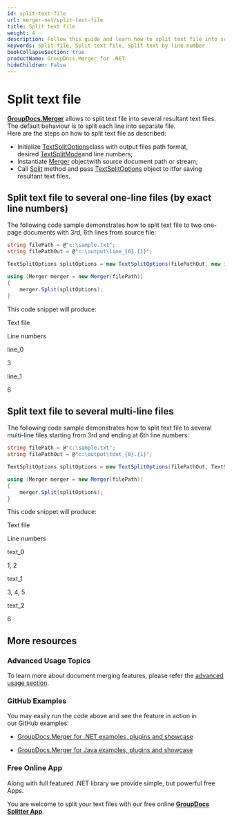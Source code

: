 ```yaml
---
id: split-text-file
url: merger-net/split-text-file
title: Split text file
weight: 4
description: Follow this guide and learn how to split text file into several resultant files using GroupDocs.Merger for .NET API.
keywords: Split file, Split text file, Split text by line number
bookCollapseSection: true
productName: GroupDocs.Merger for .NET
hideChildren: False
---
```


# Split text file

**[GroupDocs.Merger](https://products.groupdocs.com/merger/net)** allows to split text file into several resultant text files. The default behaviour is to split each line into separate file.  
Here are the steps on how to split text file as described:

*   Initialize [TextSplitOptions](https://apireference.groupdocs.com/net/merger/groupdocs.merger.domain.options/textsplitoptions)class with output files path format, desired [TextSplitMode](https://apireference.groupdocs.com/net/merger/groupdocs.merger.domain.options/textsplitmode)and line numbers;
*   Instantiate [Merger](https://apireference.groupdocs.com/net/merger/groupdocs.merger/merger) objectwith source document path or stream;
*   Call [Split](https://apireference.groupdocs.com/net/merger/groupdocs.merger.merger/split/methods/1) method and pass [TextSplitOptions](https://apireference.groupdocs.com/net/merger/groupdocs.merger.domain.options/textsplitoptions) object to itfor saving resultant text files.

## Split text file to several one-line files (by exact line numbers)

The following code sample demonstrates how to split text file to two one-page documents with 3rd, 6th lines from source file:

```csharp
string filePath = @"c:\sample.txt";
string filePathOut = @"c:\output\line_{0}.{1}";

TextSplitOptions splitOptions = new TextSplitOptions(filePathOut, new int[] { 3, 6 });

using (Merger merger = new Merger(filePath))
{
    merger.Split(splitOptions);
}
```

This code snippet will produce:

Text file

Line numbers

line\_0

3

line\_1

6

## Split text file to several multi-line files 

The following code sample demonstrates how to split text file to several multi-line files starting from 3rd and ending at 6th line numbers:

```csharp
string filePath = @"c:\sample.txt";
string filePathOut = @"c:\output\text_{0}.{1}";

TextSplitOptions splitOptions = new TextSplitOptions(filePathOut, TextSplitMode.Interval, new int[] { 3, 6 });

using (Merger merger = new Merger(filePath))
{
    merger.Split(splitOptions);
}
```

This code snippet will produce:

Text file

Line numbers

text\_0

1, 2

text\_1

3, 4, 5

text\_2

6

## More resources

### Advanced Usage Topics 

To learn more about document merging features, please refer the [advanced usage section](Advanced%2Busage.html).

### GitHub Examples 

You may easily run the code above and see the feature in action in our GitHub examples:

*   [GroupDocs.Merger for .NET examples, plugins and showcase](https://github.com/groupdocs-merger/GroupDocs.Merger-for-.NET)
    
*   [GroupDocs.Merger for Java examples, plugins and showcase](https://github.com/groupdocs-merger/GroupDocs.Merger-for-Java)
    

### Free Online App 

Along with full featured .NET library we provide simple, but powerful free Apps.

You are welcome to split your text files with our free online **[GroupDocs Splitter App](https://products.groupdocs.app/splitter)**.

